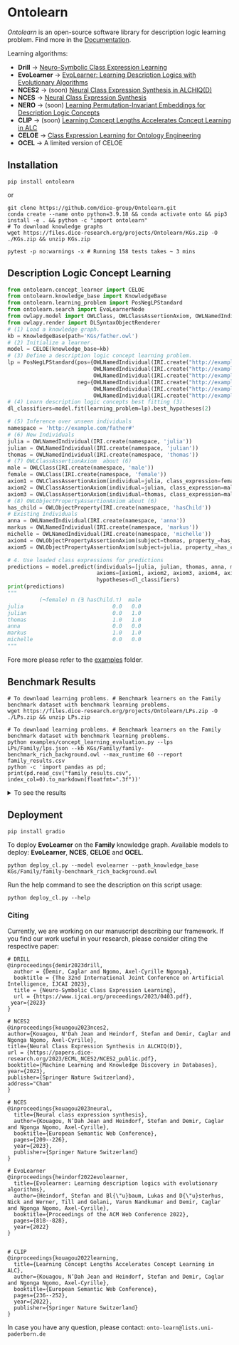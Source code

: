 # Ontolearn

*Ontolearn* is an open-source software library for description logic learning problem.
Find more in the [Documentation](https://ontolearn-docs-dice-group.netlify.app/usage/01_introduction).

Learning algorithms: 
- **Drill** &rarr; [Neuro-Symbolic Class Expression Learning](https://www.ijcai.org/proceedings/2023/0403.pdf)
- **EvoLearner** &rarr; [EvoLearner: Learning Description Logics with Evolutionary Algorithms](https://dl.acm.org/doi/abs/10.1145/3485447.3511925)
- **NCES2** &rarr; (soon) [Neural Class Expression Synthesis in ALCHIQ(D)](https://papers.dice-research.org/2023/ECML_NCES2/NCES2_public.pdf)
- **NCES** &rarr; [Neural Class Expression Synthesis](https://link.springer.com/chapter/10.1007/978-3-031-33455-9_13) 
- **NERO** &rarr; (soon) [Learning Permutation-Invariant Embeddings for Description Logic Concepts](https://link.springer.com/chapter/10.1007/978-3-031-30047-9_9)
- **CLIP** &rarr; (soon) [Learning Concept Lengths Accelerates Concept Learning in ALC](https://link.springer.com/chapter/10.1007/978-3-031-06981-9_14)
- **CELOE** &rarr; [Class Expression Learning for Ontology Engineering](https://www.sciencedirect.com/science/article/abs/pii/S1570826811000023)
- **OCEL** &rarr; A limited version of CELOE

## Installation

```shell
pip install ontolearn 
```
or
```shell
git clone https://github.com/dice-group/Ontolearn.git 
conda create --name onto python=3.9.18 && conda activate onto && pip3 install -e . && python -c "import ontolearn"
# To download knowledge graphs
wget https://files.dice-research.org/projects/Ontolearn/KGs.zip -O ./KGs.zip && unzip KGs.zip
```

```shell
pytest -p no:warnings -x # Running 158 tests takes ~ 3 mins
```

## Description Logic Concept Learning 
```python
from ontolearn.concept_learner import CELOE
from ontolearn.knowledge_base import KnowledgeBase
from ontolearn.learning_problem import PosNegLPStandard
from ontolearn.search import EvoLearnerNode
from owlapy.model import OWLClass, OWLClassAssertionAxiom, OWLNamedIndividual, IRI, OWLObjectProperty, OWLObjectPropertyAssertionAxiom
from owlapy.render import DLSyntaxObjectRenderer
# (1) Load a knowledge graph.
kb = KnowledgeBase(path='KGs/father.owl')
# (2) Initialize a learner.
model = CELOE(knowledge_base=kb)
# (3) Define a description logic concept learning problem.
lp = PosNegLPStandard(pos={OWLNamedIndividual(IRI.create("http://example.com/father#stefan")),
                           OWLNamedIndividual(IRI.create("http://example.com/father#markus")),
                           OWLNamedIndividual(IRI.create("http://example.com/father#martin"))},
                      neg={OWLNamedIndividual(IRI.create("http://example.com/father#heinz")),
                           OWLNamedIndividual(IRI.create("http://example.com/father#anna")),
                           OWLNamedIndividual(IRI.create("http://example.com/father#michelle"))})
# (4) Learn description logic concepts best fitting (3).
dl_classifiers=model.fit(learning_problem=lp).best_hypotheses(2)

# (5) Inference over unseen individuals
namespace = 'http://example.com/father#'
# (6) New Individuals
julia = OWLNamedIndividual(IRI.create(namespace, 'julia'))
julian = OWLNamedIndividual(IRI.create(namespace, 'julian'))
thomas = OWLNamedIndividual(IRI.create(namespace, 'thomas'))
# (7) OWLClassAssertionAxiom  about (6)
male = OWLClass(IRI.create(namespace, 'male'))
female = OWLClass(IRI.create(namespace, 'female'))
axiom1 = OWLClassAssertionAxiom(individual=julia, class_expression=female)
axiom2 = OWLClassAssertionAxiom(individual=julian, class_expression=male)
axiom3 = OWLClassAssertionAxiom(individual=thomas, class_expression=male)
# (8) OWLObjectPropertyAssertionAxiom about (6)
has_child = OWLObjectProperty(IRI.create(namespace, 'hasChild'))
# Existing Individuals
anna = OWLNamedIndividual(IRI.create(namespace, 'anna'))
markus = OWLNamedIndividual(IRI.create(namespace, 'markus'))
michelle = OWLNamedIndividual(IRI.create(namespace, 'michelle'))
axiom4 = OWLObjectPropertyAssertionAxiom(subject=thomas, property_=has_child, object_=julian)
axiom5 = OWLObjectPropertyAssertionAxiom(subject=julia, property_=has_child, object_=julian)

# 4. Use loaded class expressions for predictions
predictions = model.predict(individuals=[julia, julian, thomas, anna, markus, michelle],
                            axioms=[axiom1, axiom2, axiom3, axiom4, axiom5],
                            hypotheses=dl_classifiers)
print(predictions)
"""
          (¬female) ⊓ (∃ hasChild.⊤)  male
julia                            0.0   0.0
julian                           0.0   1.0
thomas                           1.0   1.0
anna                             0.0   0.0
markus                           1.0   1.0
michelle                         0.0   0.0
"""
```

Fore more please refer to  the [examples](https://github.com/dice-group/Ontolearn/tree/develop/examples) folder.

## Benchmark Results
```shell
# To download learning problems. # Benchmark learners on the Family benchmark dataset with benchmark learning problems.
wget https://files.dice-research.org/projects/Ontolearn/LPs.zip -O ./LPs.zip && unzip LPs.zip
```

```shell
# To download learning problems. # Benchmark learners on the Family benchmark dataset with benchmark learning problems.
python examples/concept_learning_evaluation.py --lps LPs/Family/lps.json --kb KGs/Family/family-benchmark_rich_background.owl --max_runtime 60 --report family_results.csv 
python -c 'import pandas as pd; print(pd.read_csv("family_results.csv", index_col=0).to_markdown(floatfmt=".3f"))'
```
<details> <summary> To see the results </summary>
Each model has 60 second to find a fitting answer. DRILL results are obtained by using F1 score as heuristic function.

### Family Benchmark Results

| LP                 |   F1-OCEL |   RT-OCEL |   F1-CELOE |   RT-CELOE |   F1-EvoLearner |   RT-EvoLearner |   F1-DRILL |   RT-DRILL |   F1-tDL |   RT-tDL |
|:-------------------|----------:|----------:|-----------:|-----------:|----------------:|----------------:|-----------:|-----------:|---------:|---------:|
| Aunt               |     0.837 |    13.737 |      0.911 |      7.238 |           0.882 |         105.142 |      1.000 |      1.567 |    1.000 |    0.343 |
| Brother            |     1.000 |     0.030 |      1.000 |      0.007 |           1.000 |           0.186 |      1.000 |      0.341 |    1.000 |    0.193 |
| Cousin             |     0.721 |    11.565 |      0.793 |     10.104 |           0.831 |          98.884 |      0.348 |      0.334 |    1.000 |    0.232 |
| Daughter           |     1.000 |     0.025 |      1.000 |      0.008 |           1.000 |           0.324 |      1.000 |      0.587 |    1.000 |    0.335 |
| Father             |     1.000 |     0.005 |      1.000 |      0.002 |           1.000 |           0.010 |      1.000 |      0.400 |    1.000 |    0.246 |
| Granddaughter      |     1.000 |     0.003 |      1.000 |      0.001 |           1.000 |           0.006 |      1.000 |      0.310 |    1.000 |    0.217 |
| Grandfather        |     1.000 |     0.003 |      1.000 |      0.001 |           1.000 |           0.005 |      1.000 |      0.266 |    1.000 |    0.196 |
| Grandgranddaughter |     1.000 |     0.003 |      1.000 |      0.001 |           1.000 |           0.003 |      1.000 |      0.279 |    1.000 |    0.178 |
| Grandgrandfather   |     1.000 |     0.775 |      1.000 |      0.164 |           1.000 |           0.732 |      0.944 |      0.220 |    1.000 |    0.176 |
| Grandgrandmother   |     1.000 |     2.458 |      1.000 |      0.202 |           1.000 |           0.714 |      0.000 |      0.239 |    1.000 |    0.173 |
| Grandgrandson      |     1.000 |     0.547 |      1.000 |      0.165 |           1.000 |           0.610 |      0.486 |      0.289 |    1.000 |    0.185 |
| Grandmother        |     1.000 |     0.004 |      1.000 |      0.002 |           1.000 |           0.007 |      0.654 |      0.282 |    1.000 |    0.194 |
| Grandson           |     1.000 |     0.003 |      1.000 |      0.002 |           1.000 |           0.006 |      0.687 |      0.267 |    1.000 |    0.330 |
| Mother             |     1.000 |     0.004 |      1.000 |      0.002 |           1.000 |           0.008 |      1.000 |      0.282 |    1.000 |    0.227 |
| PersonWithASibling |     1.000 |     0.004 |      1.000 |      0.001 |           0.737 |          85.697 |      0.571 |      0.316 |    1.000 |    0.242 |
| Sister             |     1.000 |     0.003 |      1.000 |      0.001 |           1.000 |           0.150 |      0.800 |      0.282 |    1.000 |    0.525 |
| Son                |     1.000 |     0.004 |      1.000 |      0.002 |           1.000 |           0.008 |      0.556 |      0.268 |    1.000 |    0.217 |
| Uncle              |     0.905 |    29.269 |      0.905 |      8.582 |           0.950 |         103.332 |      0.633 |      0.322 |    1.000 |    0.198 |


### Mutagenesis Benchmark Results
```shell
python examples/concept_learning_evaluation.py --lps LPs/Mutagenesis/lps.json --kb KGs/Mutagenesis/mutagenesis.owl --max_runtime 60 --report mutagenesis_results.csv 
python -c 'import pandas as pd; print(pd.read_csv("mutagenesis_results.csv", index_col=0).to_markdown(floatfmt=".3f"))'
```
| LP       |   F1-OCEL |   RT-OCEL |   F1-CELOE |   RT-CELOE |   F1-EvoLearner |   RT-EvoLearner |   F1-DRILL |   RT-DRILL |   F1-tDL |   RT-tDL |
|:---------|----------:|----------:|-----------:|-----------:|----------------:|----------------:|-----------:|-----------:|---------:|---------:|
| NotKnown |     0.916 |    60.002 |      0.916 |     41.288 |           0.856 |         247.329 |      0.976 |     40.502 |    1.000 |   47.646 |

### Carcinogenesis Benchmark Results
```shell
python examples/concept_learning_evaluation.py --lps LPs/Carcinogenesis/lps.json --kb KGs/Carcinogenesis/carcinogenesis.owl --max_runtime 60 --report carcinogenesis_results.csv 
python -c 'import pandas as pd; print(pd.read_csv("carcinogenesis_results.csv", index_col=0).to_markdown(floatfmt=".3f"))'
```

| LP       |   F1-OCEL |   RT-OCEL |   F1-CELOE |   RT-CELOE |   F1-EvoLearner |   RT-EvoLearner |   F1-DRILL |   RT-DRILL |   F1-tDL |   RT-tDL |
|:---------|----------:|----------:|-----------:|-----------:|----------------:|----------------:|-----------:|-----------:|---------:|---------:|
| NOTKNOWN |     0.734 |    60.307 |      0.739 |     69.639 |           0.745 |        1083.561 |      0.820 |     64.725 |    1.000 |   47.550 |

</details>

## Deployment 

```shell
pip install gradio
```

To deploy **EvoLearner** on the **Family** knowledge graph. Available models to deploy: **EvoLearner**, **NCES**, **CELOE** and **OCEL**.
```shell
python deploy_cl.py --model evolearner --path_knowledge_base KGs/Family/family-benchmark_rich_background.owl
```
Run the help command to see the description on this script usage:

```shell
python deploy_cl.py --help
```

### Citing
Currently, we are working on our manuscript describing our framework. 
If you find our work useful in your research, please consider citing the respective paper:
```
# DRILL
@inproceedings{demir2023drill,
  author = {Demir, Caglar and Ngomo, Axel-Cyrille Ngonga},
  booktitle = {The 32nd International Joint Conference on Artificial Intelligence, IJCAI 2023},
  title = {Neuro-Symbolic Class Expression Learning},
  url = {https://www.ijcai.org/proceedings/2023/0403.pdf},
 year={2023}
}

# NCES2
@inproceedings{kouagou2023nces2,
author={Kouagou, N'Dah Jean and Heindorf, Stefan and Demir, Caglar and Ngonga Ngomo, Axel-Cyrille},
title={Neural Class Expression Synthesis in ALCHIQ(D)},
url = {https://papers.dice-research.org/2023/ECML_NCES2/NCES2_public.pdf},
booktitle={Machine Learning and Knowledge Discovery in Databases},
year={2023},
publisher={Springer Nature Switzerland},
address="Cham"
}

# NCES
@inproceedings{kouagou2023neural,
  title={Neural class expression synthesis},
  author={Kouagou, N’Dah Jean and Heindorf, Stefan and Demir, Caglar and Ngonga Ngomo, Axel-Cyrille},
  booktitle={European Semantic Web Conference},
  pages={209--226},
  year={2023},
  publisher={Springer Nature Switzerland}
}

# EvoLearner
@inproceedings{heindorf2022evolearner,
  title={Evolearner: Learning description logics with evolutionary algorithms},
  author={Heindorf, Stefan and Bl{\"u}baum, Lukas and D{\"u}sterhus, Nick and Werner, Till and Golani, Varun Nandkumar and Demir, Caglar and Ngonga Ngomo, Axel-Cyrille},
  booktitle={Proceedings of the ACM Web Conference 2022},
  pages={818--828},
  year={2022}
}


# CLIP
@inproceedings{kouagou2022learning,
  title={Learning Concept Lengths Accelerates Concept Learning in ALC},
  author={Kouagou, N’Dah Jean and Heindorf, Stefan and Demir, Caglar and Ngonga Ngomo, Axel-Cyrille},
  booktitle={European Semantic Web Conference},
  pages={236--252},
  year={2022},
  publisher={Springer Nature Switzerland}
}
```

In case you have any question, please contact:  ```onto-learn@lists.uni-paderborn.de```
